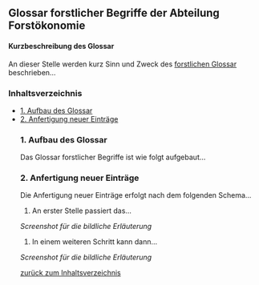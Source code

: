 Glossar forstlicher Begriffe der Abteilung Forstökonomie
--------------------------------------------------------

#### Kurzbeschreibung des Glossar

An dieser Stelle werden kurz Sinn und Zweck des [forstlichen Glossar](https://forest_economics_goettingen.pages.gwdg.de/glossar_forst)
beschrieben…

<h3>
<a name="menu">Inhaltsverzeichnis</a>
</h3>
<ul>
<li>
<a href="#1. Aufbau des Glossar">1. Aufbau des Glossar</a>
</li>
<li>
<a href="#2. Anfertigung neuer Einträge">2. Anfertigung neuer
Einträge</a>
</li>
<h3>
<a name="1. Aufbau des Glossar">1. Aufbau des Glossar</a>
</h3>

Das Glossar forstlicher Begriffe ist wie folgt aufgebaut…

<h3>
<a name="2. Anfertigung neuer Einträge">2. Anfertigung neuer
Einträge</a>
</h3>

Die Anfertigung neuer Einträge erfolgt nach dem folgenden Schema…

1.  An erster Stelle passiert das…

*Screenshot für die bildliche Erläuterung*

1.  In einem weiteren Schritt kann dann…

*Screenshot für die bildliche Erläuterung*

<p>
<a href="#menu">zurück zum Inhaltsverzeichnis</a>
</p>
